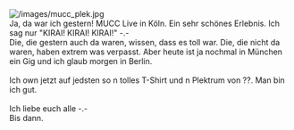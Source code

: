 <html><body><img src="/images/mucc_plek.jpg" alt="/images/mucc_plek.jpg"><br>
Ja, da war ich gestern! MUCC Live in Köln. Ein sehr schönes Erlebnis. Ich sag nur "KIRAI! KIRAI! KIRAI!" -.-<br>
Die, die gestern auch da waren, wissen, dass es toll war. Die, die nicht da waren, haben extrem was verpasst. Aber heute ist ja nochmal in München ein Gig und ich glaub morgen in Berlin.<br>
<br>
Ich own jetzt auf jedsten so n tolles T-Shirt und n Plektrum von ??. Man bin ich gut.<br>
<br>
Ich liebe euch alle -.-<br>
Bis dann.</body></html>
